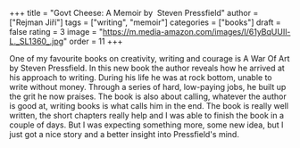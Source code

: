 +++
title = "Govt Cheese: A Memoir by  Steven Pressfield"
author = ["Rejman Jiří"]
tags = ["writing", "memoir"]
categories = ["books"]
draft = false
rating = 3
image = "https://m.media-amazon.com/images/I/61yBqUUIl-L._SL1360_.jpg"
order = 11
+++

One of my favourite books on creativity, writing and courage is A War Of Art by Steven Pressfield. In this new book the author reveals how he arrived at his approach to writing. During his life he was at rock bottom, unable to write without money. Through a series of hard, low-paying jobs, he built up the grit he now praises. The book is also about calling, whatever the author is good at, writing books is what calls him in the end. The book is really well written, the short chapters really help and I was able to finish the book in a couple of days. But I was expecting something more, some new idea, but I just got a nice story and a better insight into Pressfield's mind.

<!--more-->
